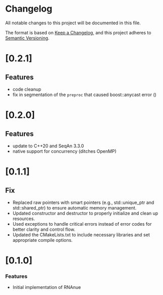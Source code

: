 # Changelog

All notable changes to this project will be documented in this file.

The format is based on [Keep a Changelog](https://keepachangelog.com/en/1.0.0/),
and this project adheres to [Semantic Versioning](https://semver.org/spec/v2.0.0.html).

# [0.2.1]

## Features

- code cleanup 
- fix in segmentation of the `preproc` that caused boost::anycast error ()

# [0.2.0]

## Features

- update to C++20 and SeqAn 3.3.0
- native support for concurrency (ditches OpenMP)

# [0.1.1]

## Fix

- Replaced raw pointers with smart pointers (e.g., std::unique_ptr and std::shared_ptr) to ensure automatic memory management.
- Updated constructor and destructor to properly initialize and clean up resources.
- Used exceptions to handle critical errors instead of error codes for better clarity and control flow.
- Updated the CMakeLists.txt to include necessary libraries and set appropriate compile options.

# [0.1.0]

### Features
- Initial implementation of RNAnue 

